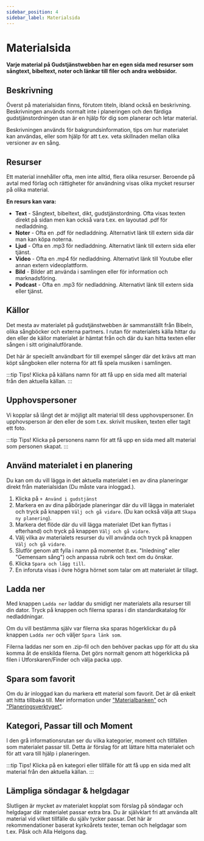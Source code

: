 ```yaml
---
sidebar_position: 4
sidebar_label: Materialsida
---
```

# Materialsida
**Varje material på Gudstjänstwebben har en egen sida med resurser som sångtext, bibeltext, noter och länkar till filer och andra webbsidor.**

## Beskrivning
Överst på materialsidan finns, förutom titeln, ibland också en beskrivning. Beskrivningen används normalt inte i planeringen och den färdiga gudstjänstordningen utan är en hjälp för dig som planerar och letar material.

Beskrivningen används för bakgrundsinformation, tips om hur materialet kan användas, eller som hjälp för att t.ex. veta skillnaden mellan olika versioner av en sång.

## Resurser
Ett material innehåller ofta, men inte alltid, flera olika resurser. Beroende på avtal med förlag och rättigheter för användning visas olika mycket resurser på olika material.

**En resurs kan vara:**
- **Text** - Sångtext, bibeltext, dikt, gudstjänstordning. Ofta visas texten direkt på sidan men kan också vara t.ex. en layoutad .pdf för nedladdning.
- **Noter** - Ofta en .pdf för nedladdning. Alternativt länk till extern sida där man kan köpa noterna.
- **Ljud** - Ofta en .mp3 för nedladdning. Alternativt länk till extern sida eller tjänst.
- **Video** - Ofta en .mp4 för nedladdning. Alternativt länk till Youtube eller annan extern videoplattform.
- **Bild** - Bilder att använda i samlingen eller för information och marknadsföring.
- **Podcast** - Ofta en .mp3 för nedladdning. Alternativt länk till extern sida eller tjänst.

## Källor
Det mesta av materialet på gudstjänstwebben är sammanställt från Bibeln, olika sångböcker och externa partners. I rutan för materialets källa hittar du den eller de källor materialet är hämtat från och där du kan hitta texten eller sången i sitt originalutförande.

Det här är speciellt användbart för till exempel sånger där det krävs att man köpt sångboken eller noterna för att få spela musiken i samlingen.

:::tip Tips!
Klicka på källans namn för att få upp en sida med allt material från den aktuella källan.
:::

## Upphovspersoner
Vi kopplar så långt det är möjligt allt material till dess upphovspersoner. En upphovsperson är den eller de som t.ex. skrivit musiken, texten eller tagit ett foto.

:::tip Tips!
Klicka på personens namn för att få upp en sida med allt material som personen skapat.
:::

## Använd materialet i en planering
Du kan om du vill lägga in det aktuella materialet i en av dina planeringar direkt från materialsidan (Du måste vara inloggad.).
1. Klicka på `+ Använd i gudstjänst`
2. Markera en av dina påbörjade planeringar där du vill lägga in materialet och tryck på knappen `Välj och gå vidare`.
   (Du kan också välja att `Skapa ny planering`).
3. Markera det flöde där du vill lägga materialet (Det kan flyttas i efterhand) och tryck på knappen `Välj och gå vidare`.
4. Välj vilka av materialets resurser du vill använda och tryck på knappen `Välj och gå vidare`.
5. Slutför genom att fylla i namn på momentet (t.ex. "Inledning" eller "Gemensam sång") och anpassa rubrik och text om du önskar.
6. Klicka `Spara och lägg till`.
7. En inforuta visas i övre högra hörnet som talar om att materialet är tillagt.

## Ladda ner
Med knappen `Ladda ner` laddar du smidigt ner materialets alla resurser till din dator. Tryck på knappen och filerna sparas i din standardkatalog för nedladdningar.

Om du vill bestämma själv var filerna ska sparas högerklickar du på knappen `Ladda ner` och väljer `Spara länk som`.

Filerna laddas ner som en .zip-fil och den behöver packas upp för att du ska komma åt de enskilda filerna. Det görs normalt genom att högerklicka på filen i Utforskaren/Finder och välja packa upp.

## Spara som favorit
Om du är inloggad kan du markera ett material som favorit. Det är då enkelt att hitta tillbaka till. Mer information under ["Materialbanken"](/docs/category/materialbanken) och ["Planeringsverktyget"](#).

## Kategori, Passar till och Moment
I den grå informationsrutan ser du vilka kategorier, moment och tillfällen som materialet passar till. Detta är förslag för att lättare hitta materialet och för att vara till hjälp i planeringen.

:::tip Tips!
Klicka på en kategori eller tillfälle för att få upp en sida med allt material från den aktuella källan.
:::

## Lämpliga söndagar & helgdagar
Slutligen är mycket av materialet kopplat som förslag på söndagar och helgdagar där materialet passar extra bra. Du är självklart fri att använda allt material vid vilket tillfälle du själv tycker passar. Det här är rekommendationer baserat kyrkoårets texter, teman och helgdagar som t.ex. Påsk och Alla Helgons dag.